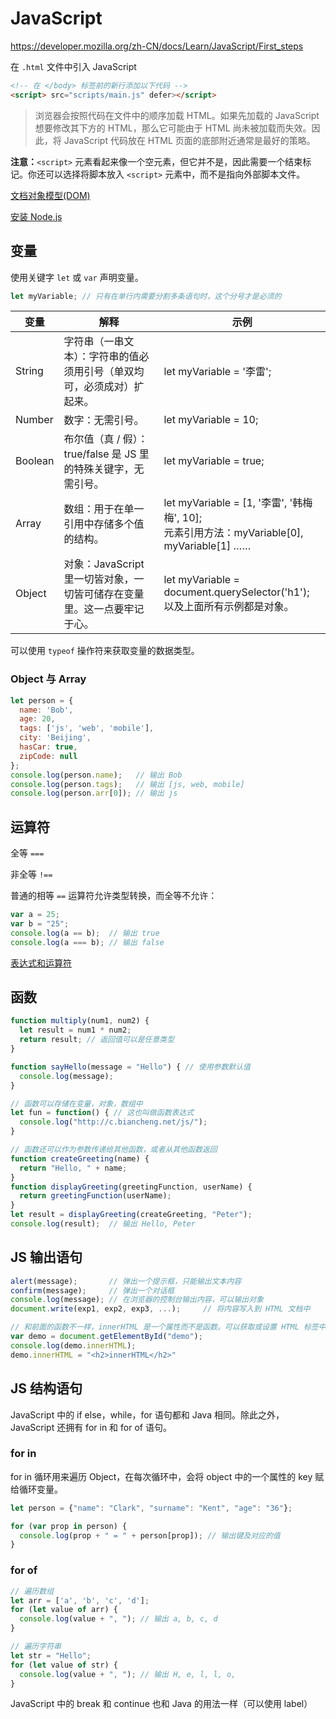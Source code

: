 # JavaScript

https://developer.mozilla.org/zh-CN/docs/Learn/JavaScript/First_steps

在 `.html` 文件中引入 JavaScript

```html
<!-- 在 </body> 标签前的新行添加以下代码 -->
<script> src="scripts/main.js" defer></script>
```

> 浏览器会按照代码在文件中的顺序加载 HTML。如果先加载的 JavaScript 想要修改其下方的 HTML，那么它可能由于 HTML 尚未被加载而失效。因此，将 JavaScript 代码放在 HTML 页面的底部附近通常是最好的策略。

**注意：**`<script>` 元素看起来像一个空元素，但它并不是，因此需要一个结束标记。你还可以选择将脚本放入 `<script>` 元素中，而不是指向外部脚本文件。

[文档对象模型(DOM)](https://developer.mozilla.org/zh-CN/docs/Web/API/Document_Object_Model)

[安装 Node.js](https://docs.microsoft.com/zh-cn/windows/dev-environment/javascript/nodejs-on-windows)

## 变量

使用关键字 `let` 或 `var` 声明变量。

```js
let myVariable; // 只有在单行内需要分割多条语句时，这个分号才是必须的
```

| 变量    | 解释                                                                    | 示例                                                                                           |
| ------- | ----------------------------------------------------------------------- | ---------------------------------------------------------------------------------------------- |
| String  | 字符串（一串文本）：字符串的值必须用引号（单双均可，必须成对）扩起来。  | let myVariable = '李雷';                                                                       |
| Number  | 数字：无需引号。                                                        | let myVariable = 10;                                                                           |
| Boolean | 布尔值（真 / 假）： true/false 是 JS 里的特殊关键字，无需引号。         | let myVariable = true;                                                                         |
| Array   | 数组：用于在单一引用中存储多个值的结构。                                | let myVariable = [1, '李雷', '韩梅梅', 10];<br />元素引用方法：myVariable[0], myVariable[1] …… |
| Object  | 对象：JavaScript 里一切皆对象，一切皆可储存在变量里。这一点要牢记于心。 | let myVariable = document.querySelector('h1');<br />以及上面所有示例都是对象。                 |

可以使用 `typeof` 操作符来获取变量的数据类型。

### Object 与 Array

```js
let person = {
  name: 'Bob',
  age: 20,
  tags: ['js', 'web', 'mobile'],
  city: 'Beijing',
  hasCar: true,
  zipCode: null
};
console.log(person.name);   // 输出 Bob
console.log(person.tags);   // 输出 [js, web, mobile]
console.log(person.arr[0]); // 输出 js
```

## 运算符

全等 `===`

非全等 `!==`

普通的相等 `==` 运算符允许类型转换，而全等不允许：

```js
var a = 25;
var b = "25";
console.log(a == b);  // 输出 true
console.log(a === b); // 输出 false
```

[表达式和运算符](https://developer.mozilla.org/zh-CN/docs/Web/JavaScript/Reference/Operators)

## 函数

```js
function multiply(num1, num2) {
  let result = num1 * num2;
  return result; // 返回值可以是任意类型
}

function sayHello(message = "Hello") { // 使用参数默认值
  console.log(message);
}
```

```js
// 函数可以存储在变量，对象，数组中
let fun = function() { // 这也叫做函数表达式
  console.log("http://c.biancheng.net/js/");
}

// 函数还可以作为参数传递给其他函数，或者从其他函数返回
function createGreeting(name) {
  return "Hello, " + name;
}
function displayGreeting(greetingFunction, userName) {
  return greetingFunction(userName);
}
let result = displayGreeting(createGreeting, "Peter");
console.log(result);  // 输出 Hello, Peter
```

## JS 输出语句

```js
alert(message);       // 弹出一个提示框，只能输出文本内容
confirm(message);     // 弹出一个对话框
console.log(message); // 在浏览器的控制台输出内容，可以输出对象
document.write(exp1, exp2, exp3, ...);     // 将内容写入到 HTML 文档中

// 和前面的函数不一样，innerHTML 是一个属性而不是函数。可以获取或设置 HTML 标签中的内容。
var demo = document.getElementById("demo");
console.log(demo.innerHTML);
demo.innerHTML = "<h2>innerHTML</h2>"
```

## JS 结构语句

JavaScript 中的 if else，while，for 语句都和 Java 相同。除此之外，JavaScript 还拥有 for in 和 for of 语句。

### for in

for in 循环用来遍历 Object，在每次循环中，会将 object 中的一个属性的 key 赋给循环变量。

```js
let person = {"name": "Clark", "surname": "Kent", "age": "36"};

for (var prop in person) {
  console.log(prop + " = " + person[prop]); // 输出键及对应的值
}
```

### for of

```js
// 遍历数组
let arr = ['a', 'b', 'c', 'd'];
for (let value of arr) {
  console.log(value + ", "); // 输出 a, b, c, d
}

// 遍历字符串
let str = "Hello";
for (let value of str) {
  console.log(value + ", "); // 输出 H, e, l, l, o, 
}
```

JavaScript 中的 break 和 continue 也和 Java 的用法一样（可以使用 label）